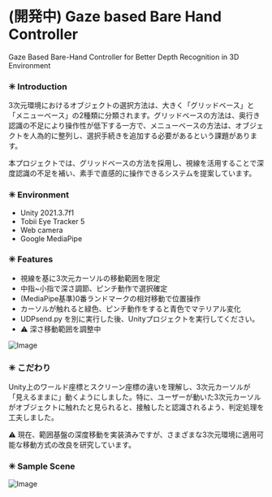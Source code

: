 # (開発中) Gaze based Bare Hand Controller
Gaze Based Bare-Hand Controller for Better Depth Recognition in 3D Environment

### ✳ Introduction

3次元環境におけるオブジェクトの選択方法は、大きく「グリッドベース」と「メニューベース」の2種類に分類されます。グリッドベースの方法は、奥行き認識の不足により操作性が低下する一方で、メニューベースの方法は、オブジェクトを人為的に整列し、選択手続きを追加する必要があるという課題があります。

本プロジェクトでは、グリッドベースの方法を採用し、視線を活用することで深度認識の不足を補い、素手で直感的に操作できるシステムを提案しています。

### ✳ Environment
* Unity 2021.3.7f1
* Tobii Eye Tracker 5
* Web camera
* Google MediaPipe

### ✳ Features
* 視線を基に3次元カーソルの移動範囲を限定
* 中指~小指で深さ調節、ピンチ動作で選択確定
* (MediaPipe基準)0番ランドマークの相対移動で位置操作
* カーソルが触れると緑色、ピンチ動作をすると青色でマテリアル変化
* UDPsend.py を別に実行した後、Unityプロジェクトを実行してください。
* ⚠ 深さ移動範囲を調整中

![Image](https://github.com/user-attachments/assets/e81aded0-f8e7-42fb-ab42-27753ae80163)

### ✳ こだわり
Unity上のワールド座標とスクリーン座標の違いを理解し、3次元カーソルが「見えるままに」動くようにしました。特に、ユーザーが動いた3次元カーソルがオブジェクトに触れたと見られると、接触したと認識されるよう、判定処理を工夫しました。

⚠ 現在、範囲基盤の深度移動を実装済みですが、さまざまな3次元環境に適用可能な移動方式の改良を研究しています。

### ✳ Sample Scene

![Image](https://github.com/user-attachments/assets/3a96bd56-f489-4a31-92b9-50b8d13f7fd6)

